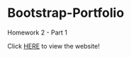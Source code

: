 # Bootstrap-Portfolio
Homework 2 - Part 1

Click [HERE]( https://amylumpkin.github.io/Bootstrap-Portfolio/) to view the website!
